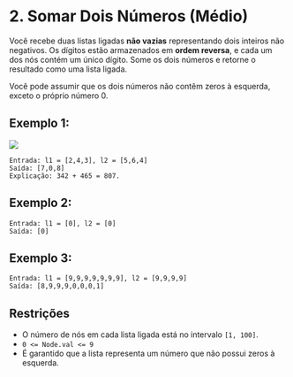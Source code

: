 # 2. Somar Dois Números (Médio)

Você recebe duas listas ligadas **não vazias** representando dois inteiros não negativos. Os dígitos estão armazenados em **ordem reversa**, e cada um dos nós contém um único dígito. Some os dois números e retorne o resultado como uma lista ligada.

Você pode assumir que os dois números não contêm zeros à esquerda, exceto o próprio número 0.

## Exemplo 1:

![](https://assets.leetcode.com/uploads/2020/10/02/addtwonumber1.jpg)

    Entrada: l1 = [2,4,3], l2 = [5,6,4]
    Saída: [7,0,8]
    Explicação: 342 + 465 = 807.

## Exemplo 2:

    Entrada: l1 = [0], l2 = [0]
    Saída: [0]

## Exemplo 3:

    Entrada: l1 = [9,9,9,9,9,9,9], l2 = [9,9,9,9]
    Saída: [8,9,9,9,0,0,0,1]

## Restrições

- O número de nós em cada lista ligada está no intervalo `[1, 100]`.
- `0 <= Node.val <= 9`
- É garantido que a lista representa um número que não possui zeros à esquerda.